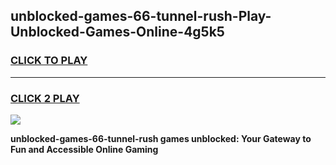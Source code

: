 
## unblocked-games-66-tunnel-rush-Play-Unblocked-Games-Online-4g5k5
<h3>
<a href="https://premium76.site?title=unblocked-games-66-tunnel-rush&ref=25A">CLICK TO PLAY</a></h3>
<hr>

<h3>
<a href="https://premium76.site?title=unblocked-games-66-tunnel-rush&ref=25A">CLICK 2 PLAY</a>
  
</h3>

<a href="https://premium76.site?title=unblocked-games-66-tunnel-rush&ref=25A"><img src="https://clearcache.store/games.png"></a>


**unblocked-games-66-tunnel-rush games unblocked: Your Gateway to Fun and Accessible Online Gaming**
